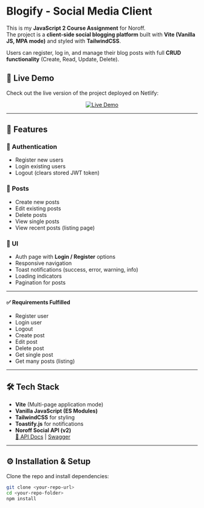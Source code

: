 








# Blogify - Social Media Client

This is my **JavaScript 2 Course Assignment** for Noroff.  
The project is a **client-side social blogging platform** built with **Vite (Vanilla JS, MPA mode)** and styled with **TailwindCSS**.  

Users can register, log in, and manage their blog posts with full **CRUD functionality** (Create, Read, Update, Delete).

## 🚀 Live Demo

Check out the live version of the project deployed on Netlify:

<p align="center">
  <a href="https://blogify-noor807.netlify.app" target="_blank">
    <img src="https://img.shields.io/badge/Live%20Demo-Netlify-brightgreen?style=for-the-badge&logo=netlify" alt="Live Demo" />
  </a>
</p>


---

## 🚀 Features

### 🔑 Authentication
- Register new users
- Login existing users
- Logout (clears stored JWT token)

### 📝 Posts
- Create new posts
- Edit existing posts
- Delete posts
- View single posts
- View recent posts (listing page)

### 📱 UI
- Auth page with **Login / Register** options
- Responsive navigation
- Toast notifications (success, error, warning, info)
- Loading indicators
- Pagination for posts

---

#### ✅ Requirements Fulfilled
 - Register user
 - Login user
 - Logout
 - Create post
 - Edit post
 - Delete post
 - Get single post
 - Get many posts (listing)

---

## 🛠️ Tech Stack

- **Vite** (Multi-page application mode)
- **Vanilla JavaScript (ES Modules)**
- **TailwindCSS** for styling
- **Toastify.js** for notifications
- **Noroff Social API (v2)**  
  [📖 API Docs](https://docs.noroff.dev/docs/v2/social/posts) |
  [Swagger](https://v2.api.noroff.dev/docs/static/index.html#/social-profiles)

---

## ⚙️ Installation & Setup

Clone the repo and install dependencies:

```bash
git clone <your-repo-url>
cd <your-repo-folder>
npm install
